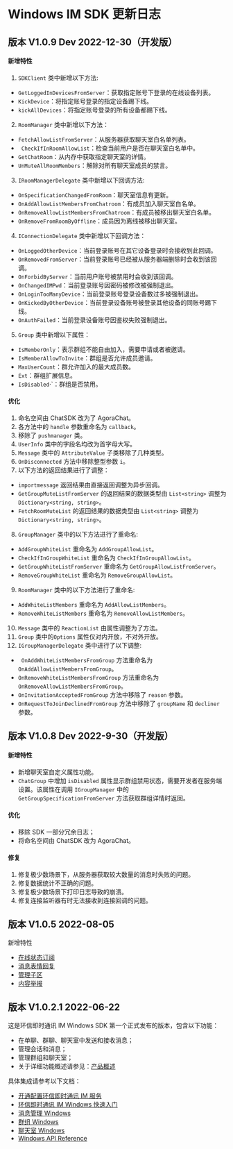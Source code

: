 # Windows IM SDK 更新日志

<Toc />

## 版本 V1.0.9 Dev 2022-12-30（开发版）

#### 新增特性

1. `SDKClient` 类中新增以下方法:      
 - `GetLoggedInDevicesFromServer`：获取指定账号下登录的在线设备列表。
 - `KickDevice`：将指定账号登录的指定设备踢下线。
 - `kickAllDevices`：将指定账号登录的所有设备都踢下线。
2. `RoomManager` 类中新增以下方法： 
 - `FetchAllowListFromServer`：从服务器获取聊天室白名单列表。
 - ` CheckIfInRoomAllowList`：检查当前用户是否在聊天室白名单中。
 - `GetChatRoom`：从内存中获取指定聊天室的详情。
 - `UnMuteAllRoomMembers`：解除对所有聊天室成员的禁言。
3. `IRoomManagerDelegate` 类中新增以下回调方法:
 - `OnSpecificationChangedFromRoom`：聊天室信息有更新。
 - `OnAddAllowListMembersFromChatroom`：有成员加入聊天室白名单。
 - `OnRemoveAllowListMembersFromChatroom`：有成员被移出聊天室白名单。
 - `OnRemoveFromRoomByOffline`：成员因为离线被移出聊天室。              
4. `IConnectionDelegate` 类中新增以下回调方法：
 - `OnLoggedOtherDevice`：当前登录账号在其它设备登录时会接收到此回调。
 - `OnRemovedFromServer`：当前登录账号已经被从服务器端删除时会收到该回调。
 - `OnForbidByServer`：当前用户账号被禁用时会收到该回调。
 - `OnChangedIMPwd`：当前登录账号因密码被修改被强制退出。
 - `OnLoginTooManyDevice`：当前登录账号登录设备数过多被强制退出。
 - `OnKickedByOtherDevice`：当前登录设备账号被登录其他设备的同账号踢下线。
 - `OnAuthFailed`：当前登录设备账号因鉴权失败强制退出。
5. `Group` 类中新增以下属性：             
 - `IsMemberOnly`：表示群组不能自由加入，需要申请或者被邀请。
 - `IsMemberAllowToInvite`：群组是否允许成员邀请。
 - `MaxUserCount`：群允许加入的最大成员数。
 - `Ext`：群组扩展信息。
 - `IsDisabled`·`：群组是否禁用。         
              
#### 优化

1. 命名空间由 ChatSDK 改为了 AgoraChat。
2. 各方法中的 `handle` 参数重命名为 `callback`。
3. 移除了 `pushmanager` 类。
4. `UserInfo` 类中的字段名均改为首字母大写。
5. `Message` 类中的 `AttributeValue` 子类移除了几种类型。
6. `OnDisconnected` 方法中移除整型参数 `i`。
7. 以下方法的返回结果进行了调整：
 - `importmessage` 返回结果由直接返回调整为异步回调。
 - `GetGroupMuteListFromServer` 的返回结果的数据类型由 `List<string>` 调整为 `Dictionary<string, string>`。
 - `FetchRoomMuteList` 的返回结果的数据类型由 `List<string>` 调整为 `Dictionary<string, string>`。
8. `GroupManager` 类中的以下方法进行了重命名:
 - `AddGroupWhiteList` 重命名为 `AddGroupAllowList`。
 - `CheckIfInGroupWhiteList` 重命名为 `CheckIfInGroupAllowList`。
 - `GetGroupWhiteListFromServer` 重命名为 `GetGroupAllowListFromServer`。
 - `RemoveGroupWhiteList` 重命名为 `RemoveGroupAllowList`。            
9. `RoomManager` 类中的以下方法进行了重命名:
 - `AddWhiteListMembers` 重命名为 `AddAllowListMembers`。
 - `RemoveWhiteListMembers` 重命名为 `RemoveAllowListMembers`。                
10. `Message` 类中的 `ReactionList` 由属性调整为了方法。           
11. `Group` 类中的`Options` 属性仅对内开放，不对外开放。                    
12. `IGroupManagerDelegate` 类中进行了以下调整:
 - ` OnAddWhiteListMembersFromGroup` 方法重命名为 `OnAddAllowListMembersFromGroup`。
 - `OnRemoveWhiteListMembersFromGroup` 方法重命名为 `OnRemoveAllowListMembersFromGroup`。
 - `OnInvitationAcceptedFromGroup` 方法中移除了 `reason` 参数。
 - `OnRequestToJoinDeclinedFromGroup` 方法中移除了 `groupName` 和 `decliner` 参数。

## 版本 V1.0.8 Dev 2022-9-30（开发版）

#### 新增特性

- 新增聊天室自定义属性功能。
- `ChatGroup` 中增加 `isDisabled` 属性显示群组禁用状态，需要开发者在服务端设置。该属性在调用 `IGroupManager` 中的 `GetGroupSpecificationFromServer` 方法获取群组详情时返回。
#### 优化

- 移除 SDK 一部分冗余日志；
- 将命名空间由 ChatSDK 改为 AgoraChat。
        
#### 修复

  1. 修复极少数场景下，从服务器获取较大数量的消息时失败的问题。
  2. 修复数据统计不正确的问题。       
  3. 修复极少数场景下打印日志导致的崩溃。
  4. 修复连接监听器有时无法接收到连接回调的问题。

## 版本 V1.0.5 2022-08-05

新增特性

- [在线状态订阅](presence.html)
- [消息表情回复](reaction.html)
- [管理子区](thread.html)
- [内容举报](moderation.html)

## 版本 V1.0.2.1 2022-06-22

这是环信即时通讯 IM Windows SDK 第一个正式发布的版本，包含以下功能：

- 在单聊、群聊、聊天室中发送和接收消息；
- 管理会话和消息；
- 管理群组和聊天室；
- 关于详细功能概述请参见：[产品概述](/product/introduction.html)

具体集成请参考以下文档：

- [开通配置环信即时通讯 IM 服务](/product/enable_and_configure_IM.html)
- [环信即时通讯 IM Windows 快速入门](quickstart.html)
- [消息管理 Windows](message_overview.html)
- [群组 Windows](group_overview.html)
- [聊天室 Windows](room_overview.html)
- [Windows API Reference](apireference.html)
